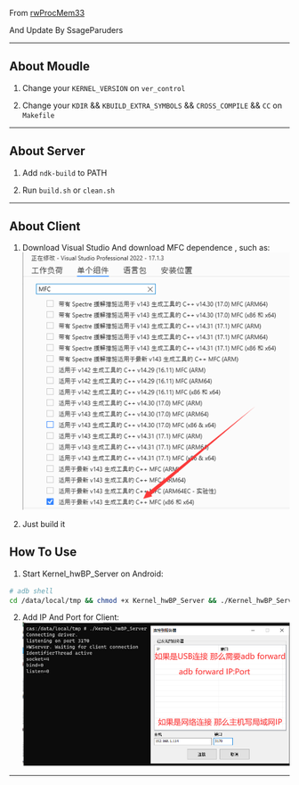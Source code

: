 From [rwProcMem33](https://github.com/abcz316/rwProcMem33)

And Update By SsageParuders

---

## About Moudle

1. Change your `KERNEL_VERSION` on `ver_control`

2. Change your `KDIR` && `KBUILD_EXTRA_SYMBOLS` && `CROSS_COMPILE` && `CC` on `Makefile`

---

## About Server

1. Add `ndk-build` to PATH

2. Run `build.sh` or `clean.sh`

---

## About Client

1. Download Visual Studio And download MFC dependence , such as:<br>
    ![](./res/MFC.png)

2. Just build it

## How To Use

1. Start Kernel_hwBP_Server on Android:<br>
```bash
# adb shell
cd /data/local/tmp && chmod +x Kernel_hwBP_Server && ./Kernel_hwBP_Server
```

2. Add IP And Port for Client:<br>
    ![](./res/Client.png)

---